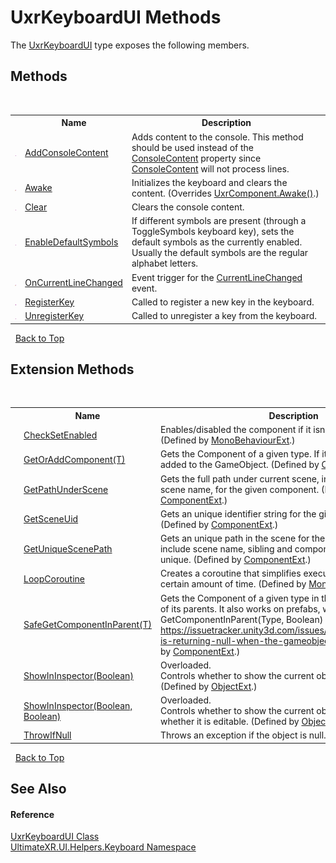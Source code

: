 # UxrKeyboardUI Methods
 

The <a href="T_UltimateXR_UI_Helpers_Keyboard_UxrKeyboardUI">UxrKeyboardUI</a> type exposes the following members.


## Methods
&nbsp;<table><tr><th></th><th>Name</th><th>Description</th></tr><tr><td>![Public method](media/pubmethod.gif "Public method")</td><td><a href="M_UltimateXR_UI_Helpers_Keyboard_UxrKeyboardUI_AddConsoleContent">AddConsoleContent</a></td><td>
Adds content to the console. This method should be used instead of the <a href="P_UltimateXR_UI_Helpers_Keyboard_UxrKeyboardUI_ConsoleContent">ConsoleContent</a> property since <a href="P_UltimateXR_UI_Helpers_Keyboard_UxrKeyboardUI_ConsoleContent">ConsoleContent</a> will not process lines.</td></tr><tr><td>![Protected method](media/protmethod.gif "Protected method")</td><td><a href="M_UltimateXR_UI_Helpers_Keyboard_UxrKeyboardUI_Awake">Awake</a></td><td>
Initializes the keyboard and clears the content.
 (Overrides <a href="M_UltimateXR_Core_Components_UxrComponent_Awake">UxrComponent.Awake()</a>.)</td></tr><tr><td>![Public method](media/pubmethod.gif "Public method")</td><td><a href="M_UltimateXR_UI_Helpers_Keyboard_UxrKeyboardUI_Clear">Clear</a></td><td>
Clears the console content.</td></tr><tr><td>![Public method](media/pubmethod.gif "Public method")</td><td><a href="M_UltimateXR_UI_Helpers_Keyboard_UxrKeyboardUI_EnableDefaultSymbols">EnableDefaultSymbols</a></td><td>
If different symbols are present (through a ToggleSymbols keyboard key), sets the default symbols as the currently enabled. Usually the default symbols are the regular alphabet letters.</td></tr><tr><td>![Protected method](media/protmethod.gif "Protected method")</td><td><a href="M_UltimateXR_UI_Helpers_Keyboard_UxrKeyboardUI_OnCurrentLineChanged">OnCurrentLineChanged</a></td><td>
Event trigger for the <a href="E_UltimateXR_UI_Helpers_Keyboard_UxrKeyboardUI_CurrentLineChanged">CurrentLineChanged</a> event.</td></tr><tr><td>![Public method](media/pubmethod.gif "Public method")</td><td><a href="M_UltimateXR_UI_Helpers_Keyboard_UxrKeyboardUI_RegisterKey">RegisterKey</a></td><td>
Called to register a new key in the keyboard.</td></tr><tr><td>![Public method](media/pubmethod.gif "Public method")</td><td><a href="M_UltimateXR_UI_Helpers_Keyboard_UxrKeyboardUI_UnregisterKey">UnregisterKey</a></td><td>
Called to unregister a key from the keyboard.</td></tr></table>&nbsp;
<a href="#uxrkeyboardui-methods">Back to Top</a>

## Extension Methods
&nbsp;<table><tr><th></th><th>Name</th><th>Description</th></tr><tr><td>![Public Extension Method](media/pubextension.gif "Public Extension Method")</td><td><a href="M_UltimateXR_Extensions_Unity_MonoBehaviourExt_CheckSetEnabled">CheckSetEnabled</a></td><td>
Enables/disabled the component if it isn't enabled already.
 (Defined by <a href="T_UltimateXR_Extensions_Unity_MonoBehaviourExt">MonoBehaviourExt</a>.)</td></tr><tr><td>![Public Extension Method](media/pubextension.gif "Public Extension Method")</td><td><a href="M_UltimateXR_Extensions_Unity_ComponentExt_GetOrAddComponent__1">GetOrAddComponent(T)</a></td><td>
Gets the Component of a given type. If it doesn't exist, it is added to the GameObject.
 (Defined by <a href="T_UltimateXR_Extensions_Unity_ComponentExt">ComponentExt</a>.)</td></tr><tr><td>![Public Extension Method](media/pubextension.gif "Public Extension Method")</td><td><a href="M_UltimateXR_Extensions_Unity_ComponentExt_GetPathUnderScene">GetPathUnderScene</a></td><td>
Gets the full path under current scene, including all parents, but scene name, for the given component.
 (Defined by <a href="T_UltimateXR_Extensions_Unity_ComponentExt">ComponentExt</a>.)</td></tr><tr><td>![Public Extension Method](media/pubextension.gif "Public Extension Method")</td><td><a href="M_UltimateXR_Extensions_Unity_ComponentExt_GetSceneUid">GetSceneUid</a></td><td>
Gets an unique identifier string for the given component.
 (Defined by <a href="T_UltimateXR_Extensions_Unity_ComponentExt">ComponentExt</a>.)</td></tr><tr><td>![Public Extension Method](media/pubextension.gif "Public Extension Method")</td><td><a href="M_UltimateXR_Extensions_Unity_ComponentExt_GetUniqueScenePath">GetUniqueScenePath</a></td><td>
Gets an unique path in the scene for the given component. It will include scene name, sibling and component indices to make it unique.
 (Defined by <a href="T_UltimateXR_Extensions_Unity_ComponentExt">ComponentExt</a>.)</td></tr><tr><td>![Public Extension Method](media/pubextension.gif "Public Extension Method")</td><td><a href="M_UltimateXR_Extensions_Unity_MonoBehaviourExt_LoopCoroutine">LoopCoroutine</a></td><td>
Creates a coroutine that simplifies executing a loop during a certain amount of time.
 (Defined by <a href="T_UltimateXR_Extensions_Unity_MonoBehaviourExt">MonoBehaviourExt</a>.)</td></tr><tr><td>![Public Extension Method](media/pubextension.gif "Public Extension Method")</td><td><a href="M_UltimateXR_Extensions_Unity_ComponentExt_SafeGetComponentInParent__1">SafeGetComponentInParent(T)</a></td><td>
Gets the Component of a given type in the GameObject or any of its parents. It also works on prefabs, where regular GetComponentInParent(Type, Boolean) will not work: https://issuetracker.unity3d.com/issues/getcomponentinparent-is-returning-null-when-the-gameobject-is-a-prefab
 (Defined by <a href="T_UltimateXR_Extensions_Unity_ComponentExt">ComponentExt</a>.)</td></tr><tr><td>![Public Extension Method](media/pubextension.gif "Public Extension Method")</td><td><a href="M_UltimateXR_Extensions_Unity_ObjectExt_ShowInInspector">ShowInInspector(Boolean)</a></td><td>Overloaded.  
Controls whether to show the current object in the inspector.
 (Defined by <a href="T_UltimateXR_Extensions_Unity_ObjectExt">ObjectExt</a>.)</td></tr><tr><td>![Public Extension Method](media/pubextension.gif "Public Extension Method")</td><td><a href="M_UltimateXR_Extensions_Unity_ObjectExt_ShowInInspector_1">ShowInInspector(Boolean, Boolean)</a></td><td>Overloaded.  
Controls whether to show the current object in the inspector and whether it is editable.
 (Defined by <a href="T_UltimateXR_Extensions_Unity_ObjectExt">ObjectExt</a>.)</td></tr><tr><td>![Public Extension Method](media/pubextension.gif "Public Extension Method")</td><td><a href="M_UltimateXR_Extensions_System_ObjectExt_ThrowIfNull">ThrowIfNull</a></td><td>
Throws an exception if the object is null.
 (Defined by <a href="T_UltimateXR_Extensions_System_ObjectExt">ObjectExt</a>.)</td></tr></table>&nbsp;
<a href="#uxrkeyboardui-methods">Back to Top</a>

## See Also


#### Reference
<a href="T_UltimateXR_UI_Helpers_Keyboard_UxrKeyboardUI">UxrKeyboardUI Class</a><br /><a href="N_UltimateXR_UI_Helpers_Keyboard">UltimateXR.UI.Helpers.Keyboard Namespace</a><br />